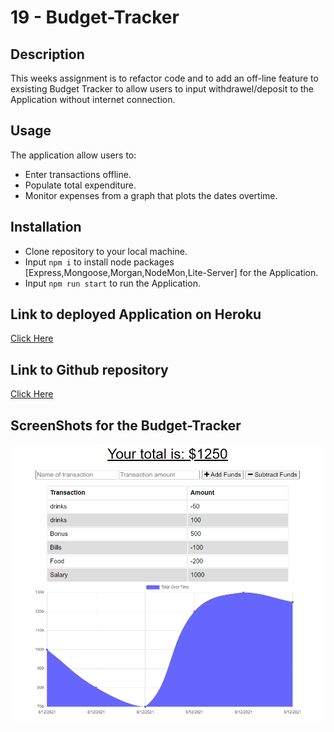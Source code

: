 # 19 - Budget-Tracker

## Description
 This weeks assignment is to refactor code and to add an off-line feature to exsisting Budget Tracker to allow users to input withdrawel/deposit to the Application without internet connection.
 
## Usage

 The application allow users to:
 
 * Enter transactions offline.
 * Populate total expenditure.
 * Monitor expenses from a graph that plots the dates overtime.

## Installation 

- Clone repository to your local machine.
- Input `npm i` to install node packages [Express,Mongoose,Morgan,NodeMon,Lite-Server] for the Application.
- Input `npm run start` to run the Application.

## Link to deployed Application on Heroku
 [Click Here](https://budget-tracker-marcus.herokuapp.com/)
 
## Link to Github repository
[Click Here](https://github.com/marcuslau0903/19-Budget-tracker)

## ScreenShots for the Budget-Tracker
![screenshot1](./src/images/screenshot.PNG)

